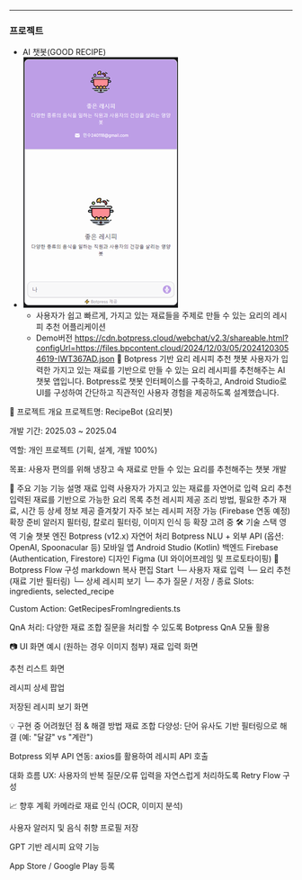 ---
 ### 프로젝트
 * AI 챗봇(GOOD RECIPE)
 * ![GOOD Recipe](https://github.com/Minsu0118/Minsu0118/blob/main/GOOD%20RECIPE.png)
   * 사용자가 쉽고 빠르게, 가지고 있는 재료들을 주제로 만들 수 있는 요리의 레시피 추천 어플리케이션
   * Demo버전 <https://cdn.botpress.cloud/webchat/v2.3/shareable.html?configUrl=https://files.bpcontent.cloud/2024/12/03/05/20241203054619-IWT367AD.json>
🧠 Botpress 기반 요리 레시피 추천 챗봇
사용자가 입력한 가지고 있는 재료를 기반으로 만들 수 있는 요리 레시피를 추천해주는 AI 챗봇 앱입니다.
Botpress로 챗봇 인터페이스를 구축하고, Android Studio로 UI를 구성하여 간단하고 직관적인 사용자 경험을 제공하도록 설계했습니다.

📱 프로젝트 개요
프로젝트명: RecipeBot (요리봇)

개발 기간: 2025.03 ~ 2025.04

역할: 개인 프로젝트 (기획, 설계, 개발 100%)

목표: 사용자 편의를 위해 냉장고 속 재료로 만들 수 있는 요리를 추천해주는 챗봇 개발

🧩 주요 기능
기능	설명
재료 입력	사용자가 가지고 있는 재료를 자연어로 입력
요리 추천	입력된 재료를 기반으로 가능한 요리 목록 추천
레시피 제공	조리 방법, 필요한 추가 재료, 시간 등 상세 정보 제공
즐겨찾기	자주 보는 레시피 저장 가능 (Firebase 연동 예정)
확장 준비	알러지 필터링, 칼로리 필터링, 이미지 인식 등 확장 고려 중
🛠️ 기술 스택
영역	기술
챗봇 엔진	Botpress (v12.x)
자연어 처리	Botpress NLU + 외부 API (옵션: OpenAI, Spoonacular 등)
모바일 앱	Android Studio (Kotlin)
백엔드	Firebase (Authentication, Firestore)
디자인	Figma (UI 와이어프레임 및 프로토타이핑)
🤖 Botpress Flow 구성
markdown
복사
편집
Start
  └─ 사용자 재료 입력
        └─ 요리 추천 (재료 기반 필터링)
              └─ 상세 레시피 보기
                    └─ 추가 질문 / 저장 / 종료
Slots: ingredients, selected_recipe

Custom Action: GetRecipesFromIngredients.ts

QnA 처리: 다양한 재료 조합 질문을 처리할 수 있도록 Botpress QnA 모듈 활용

📷 UI 화면 예시 (원하는 경우 이미지 첨부)
재료 입력 화면

추천 리스트 화면

레시피 상세 팝업

저장된 레시피 보기 화면

💡 구현 중 어려웠던 점 & 해결 방법
재료 조합 다양성: 단어 유사도 기반 필터링으로 해결 (예: "달걀" vs "계란")

Botpress 외부 API 연동: axios를 활용하여 레시피 API 호출

대화 흐름 UX: 사용자의 반복 질문/오류 입력을 자연스럽게 처리하도록 Retry Flow 구성

📈 향후 계획
카메라로 재료 인식 (OCR, 이미지 분석)

사용자 알러지 및 음식 취향 프로필 저장

GPT 기반 레시피 요약 기능

App Store / Google Play 등록

